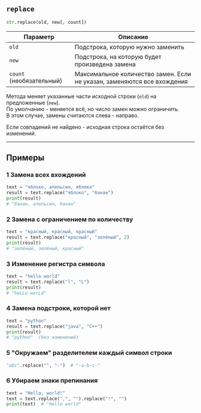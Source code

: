 
## `replace`

```python
str.replace(old, new[, count])
```

| Параметр                 | Описание                                                                |
| ------------------------ | ----------------------------------------------------------------------- |
| `old`                    | Подстрока, которую нужно заменить                                       |
| `new`                    | Подстрока, на которую будет произведена замена                          |
| `count` (необязательный) | Максимальное количество замен. Если не указан, заменяются все вхождения |

Метода меняет указанные части исходной строки (`old`) на предложенные (`new`).  
По умолчанию - меняется всё, но число замен можно ограничить.  
В этом случае, замены считаются слева - направо.

Если совпадений не найдено - исходная строка остаётся без изменений.

---

## Примеры

### 1 Замена всех вхождений

```python
text = "яблоко, апельсин, яблоко"
result = text.replace("яблоко", "банан")
print(result)  
# "банан, апельсин, банан"
```

### 2 Замена с ограничением по количеству

```python
text = "красный, красный, красный"
result = text.replace("красный", "зелёный", 2)
print(result)  
# "зелёный, зелёный, красный"
```

### 3 Изменение регистра символа

```python
text = "hello world"
result = text.replace("l", "L")
print(result)  
# "heLLo worLd"
```

### 4 Замена подстроки, которой нет

```python
text = "python"
result = text.replace("java", "C++")
print(result)  
# "python"  (без изменений)
```

### 5 "Окружаем" разделителем каждый символ строки 

```python
"abc".replace("", "-")  # "-a-b-c-"
```

### 6 Убираем знаки препинания

```python
text = "Hello, world!"
text = text.replace(",", "").replace("!", "")
print(text)  # "Hello world"
```
